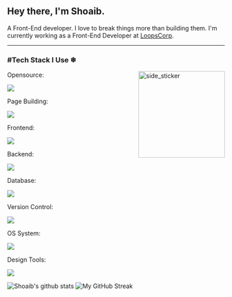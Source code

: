 <h2>Hey there, I'm Shoaib.</h2> A Front-End developer. I love to break things more than building them. I'm currently working as a Front-End Developer at <a href="https://loopscorp.com/">LoopsCorp</a>.
<hr>
<h3>#Tech Stack I Use ❄</h3><img align="right" width="200px" height="200px" alt="side_sticker" src="https://camo.githubusercontent.com/ffbf71edb9eb65671926a8cc42a5a740bf5b799a9b93699a3a0de76e1793a80b/68747470733a2f2f6d656469612e67697068792e636f6d2f6d656469612f54456e586b637348725034596564436868412f67697068792e676966" data-canonical-src="https://media.giphy.com/media/TEnXkcsHrP4YedChhA/giphy.gif" style="max-width: 100%;">
<p align="left">

<p align="left"> <p>Opensource:</p>
  <a href="https://skillicons.dev"> 
    <img src="https://skillicons.dev/icons?i=wordpress,shopify " />
  </a>
</p>

<p align="left"> <p>Page Building:</p>
  <a href="https://skillicons.dev"> 
    <img src="https://skillicons.dev/icons?i=html,css,js,ts,tailwind,bootstrap" />
  </a>
</p>

<p align="left"> <p>Frontend:</p>
  <a href="https://skillicons.dev"> 
    <img src="https://skillicons.dev/icons?i=laravel,react,nextjs,flask,django" />
  </a>
</p>

<p align="left"> <p>Backend:</p>
  <a href="https://skillicons.dev"> 
    <img src="https://skillicons.dev/icons?i=php,nodejs,express,py,c" />
  </a>
</p>

<p align="left"> <p>Database:</p>
  <a href="https://skillicons.dev"> 
    <img src="https://skillicons.dev/icons?i=mysql,mongodb,postgres,sqlite" />
  </a>
</p>

<p align="left"> <p>Version Control:</p>
  <a href="https://skillicons.dev"> 
    <img src="https://skillicons.dev/icons?i=git,github" />
  </a>
</p>

<p align="left"> <p>OS System:</p>
  <a href="https://skillicons.dev"> 
    <img src="https://skillicons.dev/icons?i=linux,windows" />
  </a>
</p>


<p align="left"> <p>Design Tools:</p>
  <a href="https://skillicons.dev"> 
    <img src="https://skillicons.dev/icons?i=ae,ai,pr" />
  </a>
</p>

![Shoaib's github stats](https://github-readme-stats.vercel.app/api?username=shoaib-karim&show_icons=true&theme=tokyonight) ![My GitHub Streak](https://github-readme-streak-stats.herokuapp.com/?user=shoaib-karim&theme=tokyonight)
